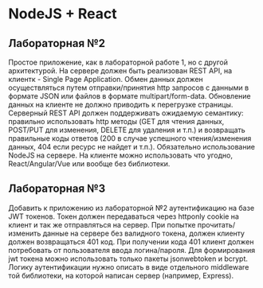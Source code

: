 # NodeJS + React

## Лабораторная №2
Простое приложение, как в лабораторной работе 1, но с другой архитектурой. На сервере должен быть реализован REST API, на клиентк - Single Page Application. Обмен данных должен осуществляться путем отправки/принятия http запросов с данными в формате JSON или файлов в формате multipart/form-data. Обновление данных на клиенте не должно приводить к перегрузке страницы. Серверный REST API должен поддерживать ожидаемую семантику: правильно использовать http методы (GET для чтения данных, POST/PUT для изменения, DELETE для удаления и т.п.) и возвращать правильные коды ответов (200 в случае успешного чтения/изменения данных, 404 если ресурс не найдет и т.п.). Обязательно использование NodeJS на сервере. На клиенте можно использовать что угодно, React/Angular/Vue или вообще без библиотеки.

## Лабораторная №3
Добавить к приложению из лабораторной №2 аутентификацию на базе JWT токенов. Токен должен передаваться через httponly cookie на клиент и так же отправляться на сервер. При попытке прочитать/изменить данные на сервере без валидного токена, должен клиенту должен возвращаться 401 код. При получении кода 401 клиент должен потребовать от пользователя ввода логина/пароля. Для формирования jwt токена можно использовать только пакеты jsonwebtoken и bcrypt. Логику аутентификации нужно описать в виде отдельного middleware той библиотеки, на которой написан сервер (например, Express).
